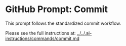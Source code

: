 # GitHub Prompt: Commit

This prompt follows the standardized commit workflow.

Please see the full instructions at: [../../.ai-instructions/commands/commit.md](../../.ai-instructions/commands/commit.md)
